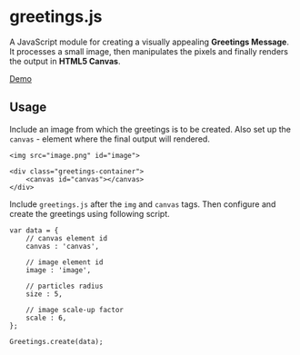 greetings.js
============

A JavaScript module for creating a visually appealing **Greetings Message**.
It processes a small image, then manipulates the pixels and finally renders the output 
in **HTML5 Canvas**.

[Demo](http://anhee.github.io/greetings.js/)

Usage
-----

Include an image from which the greetings is to be created. 
Also set up the `canvas` - element where the final output will rendered.

```
<img src="image.png" id="image">

<div class="greetings-container">
    <canvas id="canvas"></canvas>
</div>
```

Include `greetings.js` after the `img` and `canvas` tags.
Then configure and create the greetings using following script.

```
var data = {
	// canvas element id
	canvas : 'canvas',

	// image element id
	image : 'image',

	// particles radius
	size : 5,

	// image scale-up factor
	scale : 6,
};

Greetings.create(data);
```

    
